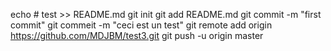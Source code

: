 echo # test >> README.md
git init
git add README.md
git commit -m "first commit"
git commeit -m "ceci est un test"
git remote add origin https://github.com/MDJBM/test3.git
git push -u origin master
